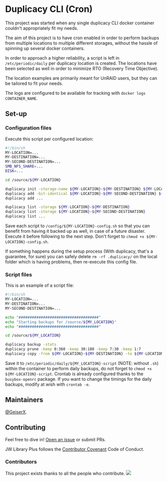# Duplicacy CLI (Cron)

This project was started when any single duplicacy CLI docker container couldn't appropriately fit my needs.

The aim of this project is to have cron enabled in order to perform backups from multiple locations to multiple different storages, without the hassle of spinning up several docker containers.

In order to approach a higher reliability, a script is left in `/etc/periodic/daily` per duplicacy location is created. The locations have been selected as well in order to minimize RTO (Recovery Time Objective).

The location examples are primarily meant for UnRAID users, but they can be tailored to fit your needs.

The logs are configured to be available for tracking with `docker logs CONTAINER_NAME`.

## Set-up

### Configuration files

Execute this script per configured location:

```sh
#!/bin/sh
MY-LOCATION=...
MY-DESTINATION=...
MY-SECOND-DESTINATION=...
SMB_NFS_SHARE=...
DISK=...

cd /source/${MY-LOCATION}

duplicacy init -storage-name ${MY-LOCATION}-${MY-DESTINATION} ${MY-LOCATION}-${MY-DESTINATION} /destination/${SMB_NFS_SHARE}/${MY-LOCATION}
duplicacy add -bit-identical ${MY-LOCATION}-${MY-SECOND-DESTINATION} ${MY-LOCATION}-${MY-SECOND-DESTINATION} /destination2/${DISK}/${MY-LOCATION}
duplicacy add ...

duplicacy list -storage ${MY-LOCATION}-${MY-DESTINATION}
duplicacy list -storage ${MY-LOCATION}-${MY-SECOND-DESTINATION}
duplicacy list ...
```

Save each script to `/config/${MY-LOCATION}-config.sh` so that you can benefit from having it backed up as well, in case of a future disaster. Execute it before following to the next step. Don't forget to `chmod +x ${MY-LOCATION}-config.sh`.

If something happens during the setup process (With duplicacy, that's a guarantee, for sure) you can safely delete `rm -rf .duplicacy/` on the local folder which is having problems, then re-execute this config file.

### Script files

This is an example of a script file:

```sh
#!/bin/sh
MY-LOCATION=...
MY-DESTINATION=...
MY-SECOND-DESTINATION=...

echo "####################################"
echo "Starting backups for /source/${MY_LOCATION}"
echo "####################################"

cd /source/${MY_LOCATION}

duplicacy backup -stats
duplicacy prune -keep 0:360 -keep 30:180 -keep 7:30 -keep 1:7
duplicacy copy -from ${MY-LOCATION}-${MY-DESTINATION} -to ${MY-LOCATION}-${MY-SECOND-DESTINATION}
```

Save it to `/etc/periodic/daily/${MY_LOCATION}-script` (NOTE: without `.sh`) within the container to perform daily backups, do not forget to `chmod +x ${MY-LOCATION}-script`. Crontab is already configured thanks to the `busybox-openrc` package. If you want to change the timings for the daily backups, modify at wish with `crontab -e`. 

## Maintainers

[@GeiserX](https://github.com/GeiserX).

## Contributing

Feel free to dive in! [Open an issue](https://github.com/GeiserX/duplicacy-cli-cron/issues/new) or submit PRs.

JW Library Plus follows the [Contributor Covenant](http://contributor-covenant.org/version/2/1/) Code of Conduct.

### Contributors

This project exists thanks to all the people who contribute. 
<a href="https://github.com/GeiserX/duplicacy-cli-cron/graphs/contributors"><img src="https://opencollective.com/duplicacy-cli-cron/contributors.svg?width=890&button=false" /></a>

